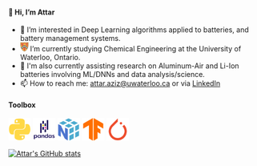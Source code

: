 #### 👋 Hi, I’m Attar

 - 👀 I’m interested in Deep Learning algorithms applied to batteries, and battery management systems.
 - <img src="https://github.com/att-ar/att-ar/blob/main/university-of-waterloo-1-logo-png-transparent.png" alt="UW" width="15.8" height="18"/> I’m currently studying Chemical Engineering at the University of Waterloo, Ontario.
 - 🔋 I'm also currently assisting research on Aluminum-Air and Li-Ion batteries involving ML/DNNs and data analysis/science.
 - 📫 How to reach me: attar.aziz@uwaterloo.ca or via [LinkedIn](https://www.linkedin.com/in/attar-aziz-che/)
#### Toolbox

<img src="https://raw.githubusercontent.com/devicons/devicon/1119b9f84c0290e0f0b38982099a2bd027a48bf1/icons/python/python-plain.svg" alt="Python Logo" width="45" height="45"/> <img src="https://raw.githubusercontent.com/devicons/devicon/master/icons/pandas/pandas-original-wordmark.svg" alt="Pandas Logo" width="45" height="45"/> <img src="https://raw.githubusercontent.com/devicons/devicon/master/icons/numpy/numpy-original.svg" alt="Numpy Logo" width="45" height="45"/> <img src="https://raw.githubusercontent.com/devicons/devicon/master/icons/tensorflow/tensorflow-original.svg" width="45" height="45"/> <img src="https://raw.githubusercontent.com/devicons/devicon/master/icons/pytorch/pytorch-original.svg" width="45" height="45"/>

[![Attar's GitHub stats](https://github-readme-stats.vercel.app/api?username=att-ar&count_private=True&show_icons=True&theme=vue&hide=contribs,stars)](https://github.com/anuraghazra/github-readme-stats)
<!---
att-ar/att-ar is a ✨ special ✨ repository because its `README.md` (this file) appears on your GitHub profile.
You can click the Preview link to take a look at your changes.
--->
